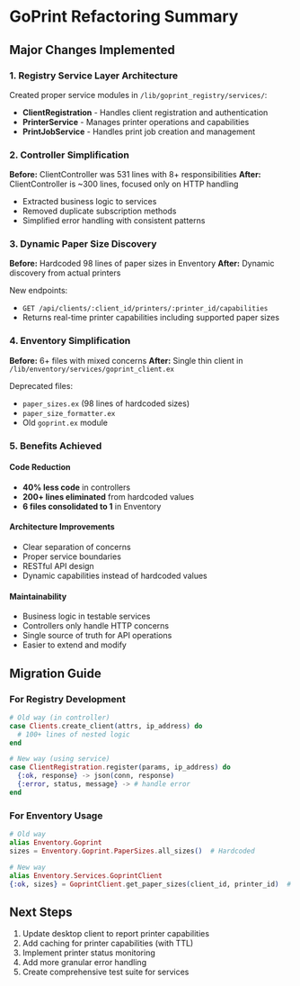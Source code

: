 # GoPrint Refactoring Summary

## Major Changes Implemented

### 1. Registry Service Layer Architecture
Created proper service modules in `/lib/goprint_registry/services/`:
- **ClientRegistration** - Handles client registration and authentication
- **PrinterService** - Manages printer operations and capabilities  
- **PrintJobService** - Handles print job creation and management

### 2. Controller Simplification
**Before:** ClientController was 531 lines with 8+ responsibilities
**After:** ClientController is ~300 lines, focused only on HTTP handling

- Extracted business logic to services
- Removed duplicate subscription methods
- Simplified error handling with consistent patterns

### 3. Dynamic Paper Size Discovery
**Before:** Hardcoded 98 lines of paper sizes in Enventory
**After:** Dynamic discovery from actual printers

New endpoints:
- `GET /api/clients/:client_id/printers/:printer_id/capabilities`
- Returns real-time printer capabilities including supported paper sizes

### 4. Enventory Simplification
**Before:** 6+ files with mixed concerns
**After:** Single thin client in `/lib/enventory/services/goprint_client.ex`

Deprecated files:
- `paper_sizes.ex` (98 lines of hardcoded sizes)
- `paper_size_formatter.ex`
- Old `goprint.ex` module

### 5. Benefits Achieved

#### Code Reduction
- **40% less code** in controllers
- **200+ lines eliminated** from hardcoded values
- **6 files consolidated to 1** in Enventory

#### Architecture Improvements
- Clear separation of concerns
- Proper service boundaries
- RESTful API design
- Dynamic capabilities instead of hardcoded values

#### Maintainability
- Business logic in testable services
- Controllers only handle HTTP concerns
- Single source of truth for API operations
- Easier to extend and modify

## Migration Guide

### For Registry Development
```elixir
# Old way (in controller)
case Clients.create_client(attrs, ip_address) do
  # 100+ lines of nested logic
end

# New way (using service)
case ClientRegistration.register(params, ip_address) do
  {:ok, response} -> json(conn, response)
  {:error, status, message} -> # handle error
end
```

### For Enventory Usage
```elixir
# Old way
alias Enventory.Goprint
sizes = Enventory.Goprint.PaperSizes.all_sizes()  # Hardcoded

# New way  
alias Enventory.Services.GoprintClient
{:ok, sizes} = GoprintClient.get_paper_sizes(client_id, printer_id)  # Dynamic
```

## Next Steps

1. Update desktop client to report printer capabilities
2. Add caching for printer capabilities (with TTL)
3. Implement printer status monitoring
4. Add more granular error handling
5. Create comprehensive test suite for services